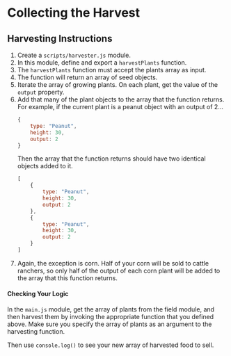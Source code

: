 # Collecting the Harvest

## Harvesting Instructions

1. Create a `scripts/harvester.js` module.
1. In this module, define and export a `harvestPlants` function.
1. The `harvestPlants` function must accept the plants array as input.
1. The function will return an array of seed objects.
1. Iterate the array of growing plants. On each plant, get the value of the `output` property.
1. Add that many of the plant objects to the array that the function returns. For example, if the current plant is a peanut object with an output of 2...
    ```js
    {
        type: "Peanut",
        height: 30,
        output: 2
    }
    ```
    Then the array that the function returns should have two identical objects added to it.
    ```js
    [
        {
            type: "Peanut",
            height: 30,
            output: 2
        },
        {
            type: "Peanut",
            height: 30,
            output: 2
        }
    ]
    ```
1. Again, the exception is corn. Half of your corn will be sold to cattle ranchers, so only half of the output of each corn plant will be added to the array that this function returns.

#### Checking Your Logic

In the `main.js` module, get the array of plants from the field module, and then harvest them by invoking the appropriate function that you defined above. Make sure you specify the array of plants as an argument to the harvesting function.

Then use `console.log()` to see your new array of harvested food to sell.
